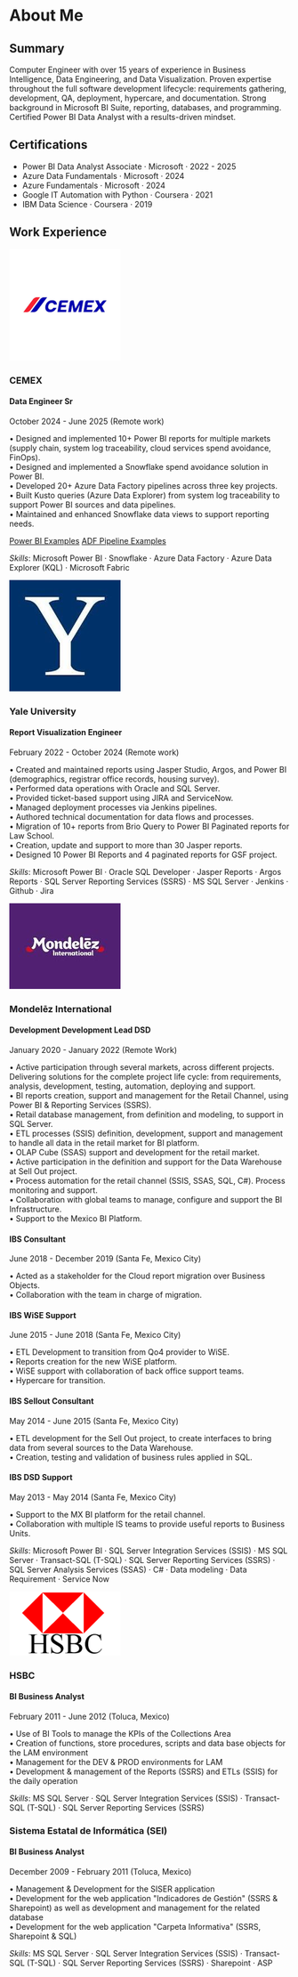 # About Me
## Summary

Computer Engineer with over 15 years of experience in Business Intelligence, Data Engineering, and Data Visualization. Proven expertise throughout the full software development lifecycle: requirements gathering, development, QA, deployment, hypercare, and documentation. Strong background in Microsoft BI Suite, reporting, databases, and programming. Certified Power BI Data Analyst with a results-driven mindset.

## Certifications
- Power BI Data Analyst Associate · Microsoft · 2022 - 2025   
- Azure Data Fundamentals · Microsoft · 2024   
- Azure Fundamentals · Microsoft · 2024   
- Google IT Automation with Python · Coursera · 2021   
- IBM Data Science · Coursera · 2019

## Work Experience

![CEMEX](./images/cemex.png)
### CEMEX
#### Data Engineer Sr
October 2024 - June 2025 (Remote work)

• Designed and implemented 10+ Power BI reports for multiple markets (supply chain, system log traceability, cloud services spend avoidance, FinOps).  
• Designed and implemented a Snowflake spend avoidance solution in Power BI.   
• Developed 20+ Azure Data Factory pipelines across three key projects.  
• Built Kusto queries (Azure Data Explorer) from system log traceability to support Power BI sources and data pipelines.   
• Maintained and enhanced Snowflake data views to support reporting needs.    

[Power BI Examples](./images/cemex/pbi)
[ADF Pipeline Examples](./images/cemex/df)

*Skills*: Microsoft Power BI · Snowflake · Azure Data Factory · Azure Data Explorer (KQL) · Microsoft Fabric

![Yale University](./images/Yale.jpeg)
### Yale University 
#### Report Visualization Engineer
February 2022 - October 2024 (Remote work)

• Created and maintained reports using Jasper Studio, Argos, and Power BI (demographics, registrar office records, housing survey).   
• Performed data operations with Oracle and SQL Server.   
• Provided ticket-based support using JIRA and ServiceNow.   
• Managed deployment processes via Jenkins pipelines.   
• Authored technical documentation for data flows and processes.   
• Migration of 10+ reports from Brio Query to Power BI Paginated reports for Law School.    
• Creation, update and support to more than 30 Jasper reports.    
• Designed 10 Power BI Reports and 4 paginated reports for GSF project.   

*Skills*: Microsoft Power BI · Oracle SQL Developer · Jasper Reports · Argos Reports · SQL Server Reporting Services (SSRS) · MS SQL Server · Jenkins · Github · Jira

![Mondelēz International](./images/Mondelez.jpeg)
### Mondelēz International
#### Development Development Lead DSD
January 2020 - January 2022 (Remote Work)
  
• Active participation through several markets, across different projects. Delivering solutions for the complete project life cycle: from requirements, analysis, development, testing, automation, deploying and support.   
• BI reports creation, support and management for the Retail Channel, using Power BI & Reporting Services (SSRS).   
• Retail database management, from definition and modeling, to support in SQL Server.   
• ETL processes (SSIS) definition, development, support and management to handle all data in the retail market for BI platform.   
• OLAP Cube (SSAS) support and development for the retail market.   
• Active participation in the definition and support for the Data Warehouse at Sell Out project.   
• Process automation for the retail channel (SSIS, SSAS, SQL, C#). Process monitoring and support.   
• Collaboration with global teams to manage, configure and support the BI Infrastructure.   
• Support to the Mexico BI Platform.   

#### IBS Consultant
June 2018 - December 2019 (Santa Fe, Mexico City)

• Acted as a stakeholder for the Cloud report migration over Business Objects.   
• Collaboration with the team in charge of migration.    

#### IBS WiSE Support
June 2015 - June 2018 (Santa Fe, Mexico City)

• ETL Development to transition from Qo4 provider to WiSE.  
• Reports creation for the new WiSE platform.    
• WiSE support with collaboration of back office support teams.   
• Hypercare for transition.    

#### IBS Sellout Consultant
May 2014 - June 2015 (Santa Fe, Mexico City)

• ETL development for the Sell Out project, to create interfaces to bring data from several sources to the Data Warehouse.   
• Creation, testing and validation of business rules applied in SQL.   

#### IBS DSD Support
May 2013 - May 2014 (Santa Fe, Mexico City)
  
• Support to the MX BI platform for the retail channel.   
• Collaboration with multiple IS teams to provide useful reports to Business Units.    

*Skills*: Microsoft Power BI · SQL Server Integration Services (SSIS) · MS SQL Server · Transact-SQL (T-SQL) · SQL Server Reporting Services (SSRS) · SQL Server Analysis Services (SSAS) · C# · Data modeling · Data Requirement · Service Now 

![HSBC](./images/HSBC.png)
### HSBC
#### BI Business Analyst
February 2011 - June 2012 (Toluca, Mexico)

• Use of BI Tools to manage the KPIs of the Collections Area   
• Creation of functions, store procedures, scripts and data base objects for the LAM environment   
• Management for the DEV & PROD environments for LAM    
• Development & management of the Reports (SSRS) and ETLs (SSIS) for the daily operation   

*Skills*: MS SQL Server · SQL Server Integration Services (SSIS) · Transact-SQL (T-SQL) · SQL Server Reporting Services (SSRS)


### Sistema Estatal de Informática (SEI)
#### BI Business Analyst
December 2009 - February 2011 (Toluca, Mexico)

• Management & Development for the SISER application    
• Development for the web application "Indicadores de Gestión" (SSRS & Sharepoint) as well as development and management for the related database   
• Development for the web application "Carpeta Informativa" (SSRS, Sharepoint & SQL)   

*Skills*: MS SQL Server · SQL Server Integration Services (SSIS) · Transact-SQL (T-SQL) · SQL Server Reporting Services (SSRS) · Sharepoint · ASP
